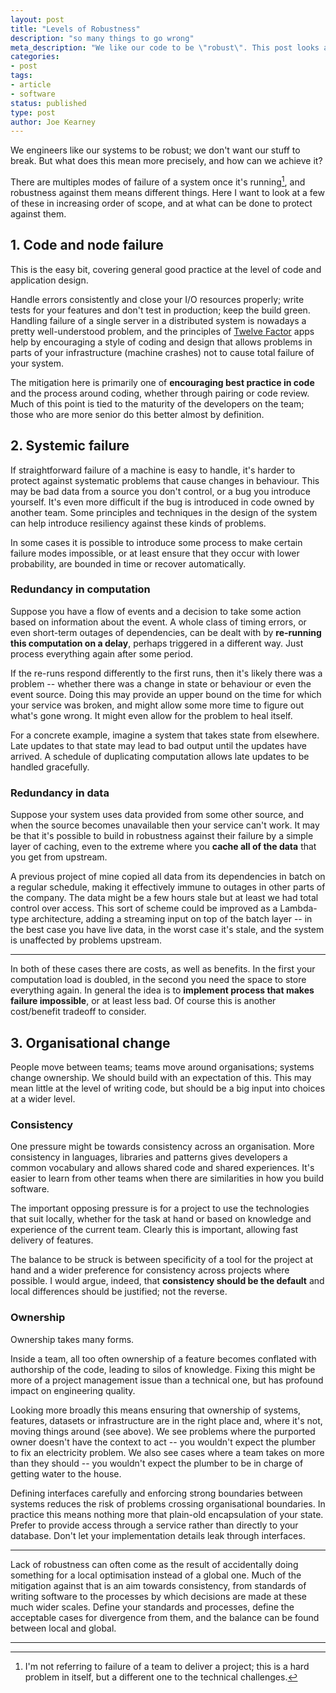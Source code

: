 ```yaml
---
layout: post
title: "Levels of Robustness"
description: "so many things to go wrong"
meta_description: "We like our code to be \"robust\". This post looks at different failure modes against which a system needs to be protected"
categories:
- post
tags:
- article
- software
status: published
type: post
author: Joe Kearney
---
```


We engineers like our systems to be robust; we don't want our stuff to break. But what does this mean more precisely, and how can we achieve it?

There are multiples modes of failure of a system once it's running[^1], and robustness against them means different things. Here I want to look at a few of these in increasing order of scope, and at what can be done to protect against them.

## 1. Code and node failure

This is the easy bit, covering general good practice at the level of code and application design.

Handle errors consistently and close your I/O resources properly; write tests for your features and don't test in production; keep the build green. Handling failure of a single server in a distributed system is nowadays a pretty well-understood problem, and the principles of [Twelve Factor][12-factor] apps help by encouraging a style of coding and design that allows problems in parts of your infrastructure (machine crashes) not to cause total failure of your system.

The mitigation here is primarily one of **encouraging best practice in code** and the process around coding, whether through pairing or code review. Much of this point is tied to the maturity of the developers on the team; those who are more senior do this better almost by definition.

## 2. Systemic failure

If straightforward failure of a machine is easy to handle, it's harder to protect against systematic problems that cause changes in behaviour. This may be bad data from a source you don't control, or a bug you introduce yourself. It's even more difficult if the bug is introduced in code owned by another team. Some principles and techniques in the design of the system can help introduce resiliency against these kinds of problems.

In some cases it is possible to introduce some process to make certain failure modes impossible, or at least ensure that they occur with lower probability, are bounded in time or recover automatically.

### Redundancy in computation

Suppose you have a flow of events and a decision to take some action based on information about the event. A whole class of timing errors, or even short-term outages of dependencies, can be dealt with by **re-running this computation on a delay**, perhaps triggered in a different way. Just process everything again after some period.

If the re-runs respond differently to the first runs, then it's likely there was a problem -- whether there was a change in state or behaviour or even the event source. Doing this may provide an upper bound on the time for which your service was broken, and might allow some more time to figure out what's gone wrong. It might even allow for the problem to heal itself.

For a concrete example, imagine a system that takes state from elsewhere. Late updates to that state may lead to bad output until the updates have arrived. A schedule of duplicating computation allows late updates to be handled gracefully.

### Redundancy in data

Suppose your system uses data provided from some other source, and when the source becomes unavailable then your service can't work. It may be that it's possible to build in robustness against their failure by a simple layer of caching, even to the extreme where you **cache all of the data** that you get from upstream.

A previous project of mine copied all data from its dependencies in batch on a regular schedule, making it effectively immune to outages in other parts of the company. The data might be a few hours stale but at least we had total control over access. This sort of scheme could be improved as a Lambda-type architecture, adding a streaming input on top of the batch layer -- in the best case you have live data, in the worst case it's stale, and the system is unaffected by problems upstream.

***

In both of these cases there are costs, as well as benefits. In the first your computation load is doubled, in the second you need the space to store everything again. In general the idea is to **implement process that makes failure impossible**, or at least less bad. Of course this is another cost/benefit tradeoff to consider.

## 3. Organisational change

People move between teams; teams move around organisations; systems change ownership. We should build with an expectation of this. This may mean little at the level of writing code, but should be a big input into choices at a wider level.

### Consistency

One pressure might be towards consistency across an organisation. More consistency in languages, libraries and patterns gives developers a common vocabulary and allows shared code and shared experiences. It's easier to learn from other teams when there are similarities in how you build software.

The important opposing pressure is for a project to use the technologies that suit locally, whether for the task at hand or based on knowledge and experience of the current team. Clearly this is important, allowing fast delivery of features.

The balance to be struck is between specificity of a tool for the project at hand and a wider preference for consistency across projects where possible. I would argue, indeed, that **consistency should be the default** and local differences should be justified; not the reverse.

### Ownership

Ownership takes many forms.

Inside a team, all too often ownership of a feature becomes conflated with authorship of the code, leading to silos of knowledge. Fixing this might be more of a project management issue than a technical one, but has profound impact on engineering quality.

Looking more broadly this means ensuring that ownership of systems, features, datasets or infrastructure are in the right place and, where it's not, moving things around (see above). We see problems where the purported owner doesn't have the context to act -- you wouldn't expect the plumber to fix an electricity problem. We also see cases where a team takes on more than they should -- you wouldn't expect the plumber to be in charge of getting water to the house.

Defining interfaces carefully and enforcing strong boundaries between systems reduces the risk of problems crossing organisational boundaries. In practice this means nothing more that plain-old encapsulation of your state. Prefer to provide access through a service rather than directly to your database. Don't let your implementation details leak through interfaces.

***

Lack of robustness can often come as the result of accidentally doing something for a local optimisation instead of a global one. Much of the mitigation against that is an aim towards consistency, from standards of writing software to the processes by which decisions are made at these much wider scales. Define your standards and processes, define the acceptable cases for divergence from them, and the balance can be found between local and global.

***

[^1]: I'm not referring to failure of a team to deliver a project; this is a hard problem in itself, but a different one to the technical challenges.

[12-factor]: https://12factor.net/
